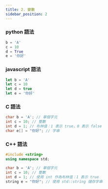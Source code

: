 ```yaml
---
title: 2. 變數
sidebar_position: 2
---
```


### python 語法

```python
b = 'A'
c = 10
d = True
e = '你好'
```

### javascript 語法

```javascript
let b = 'A'
let c = 10
let d = true
let e = '你好'
```

### C 語法

```cpp
char b = 'A'; // 單個字元
int c = 10; // 整數
int d = 1; // 布林值：1 表示 true，0 表示 false
char e[] = "你好"; // 字串
```

### C++ 語法

```cpp
#include <string>
using namespace std;

char b = 'A'; // 單個字元
int c = 10; // 整數
int d = 1; // 使用 int 作為布林值：1 表示 true
string e = "你好"; // 使用 std::string 儲存字串
```